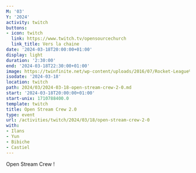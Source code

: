 ```yaml
---
M: '03'
Y: '2024'
activity: twitch
buttons:
- icon: twitch
  link: https://www.twitch.tv/opensourcechurch
  link_title: Vers la chaine
date: '2024-03-18T20:00:00+01:00'
display: light
duration: '2:30:00'
end: '2024-03-18T22:30:00+01:00'
image: https://twinfinite.net/wp-content/uploads/2016/07/Rocket-League%C2%AE_20160703140541.jpg
isodate: '2024-03-18'
location: twitch
path: 2024/03/2024-03-18-open-stream-crew-2-0.md
start: '2024-03-18T20:00:00+01:00'
start-unix: 1710788400.0
template: twitch
title: Open Stream Crew 2.0
type: event
url: /activities/twitch/2024/03/18/open-stream-crew-2-0
with:
- Ilans
- Yun
- Bibiche
- Castiel
---
```

Open Stream Crew !